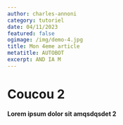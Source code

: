 ```yaml
---
author: charles-annoni
category: tutoriel
date: 04/11/2023
featured: false
ogimage: /img/demo-4.jpg
title: Mon 4eme article
metatitle: AUTOBOT
excerpt: AND IA M
---
```

# Coucou 2

**Lorem ipsum dolor sit amqsdqsdet 2**
